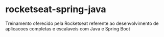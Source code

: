 # rocketseat-spring-java
Treinamento oferecido pela Rocketseat referente ao desenvolvimento de aplicacoes completas e escalaveis com Java e Spring Boot
